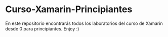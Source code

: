 # Curso-Xamarin-Principiantes
En este repositorio encontrarás todos los laboratorios del curso de Xamarin desde 0 para principiantes. Enjoy :) 
